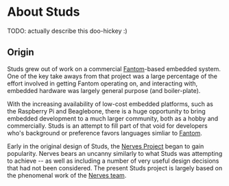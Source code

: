 # About Studs

TODO: actually describe this doo-hickey :)

## Origin

[fantom]: http://fantom.org
[nerves]: http://nerves-project.org
[nerves_team]: https://github.com/orgs/nerves-project/people

Studs grew out of work on a commercial [Fantom][fantom]-based embedded system.
One of the key take aways from that project was a large percentage of the
effort involved in getting Fantom operating on, and interacting with, embedded
hardware was largely general purpose (and boiler-plate).

With the increasing availability of low-cost embedded platforms, such as the
Raspberry Pi and Beaglebone, there is a huge opportunity to bring embedded
development to a much larger community, both as a hobby and commercially. Studs
is an attempt to fill part of that void for developers who's background or
preference favors languages simliar to [Fantom][fantom].

Early in the original design of Studs, the [Nerves Project][nerves] began to
gain popularity. Nerves bears an uncanny similarly to what Studs was attempting
to achieve -- as well as including a number of very useful design decisions
that had not been considered. The present Studs project is largely based on the
phenomenal work of the [Nerves team][nerves_team].
